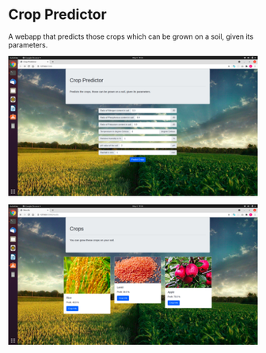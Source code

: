 # Crop Predictor
A webapp that predicts those crops which can be grown on a soil, given its parameters.

![Home Page](./screenshots/homePage.png)

![Results Page](./screenshots/resultsPage.png)
